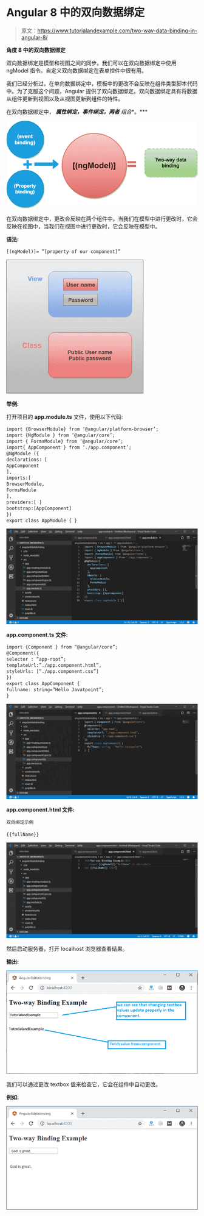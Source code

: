 # Angular 8 中的双向数据绑定

> 原文：<https://www.tutorialandexample.com/two-way-data-binding-in-angular-8/>

**角度 8 中的双向数据绑定**

双向数据绑定是模型和视图之间的同步。我们可以在双向数据绑定中使用 ngModel 指令。自定义双向数据绑定在表单控件中很有用。

我们已经分析过，在单向数据绑定中，模板中的更改不会反映在组件类型脚本代码中。为了克服这个问题，Angular 提供了双向数据绑定。双向数据绑定具有将数据从组件更新到视图以及从视图更新到组件的特性。

在双向数据绑定中， ***属性绑定，事件绑定，两者*** *组合**。***

![Two-way Data Binding in Angular 8](img/d0015a481a4a00bb4c2ff0e3414e9837.png)

在双向数据绑定中，更改会反映在两个组件中。当我们在模型中进行更改时，它会反映在视图中，当我们在视图中进行更改时，它会反映在模型中。

**语法:**

```
[(ngModel)]= ”[property of our component]”
```

![two-way data binding](img/17f93152a1d8e3e66306d1929e47e4ec.png)

**举例:**

打开项目的 **app.module.ts** 文件，使用以下代码:

```
import {BrowserModule} from ‘@angular/platform-browser’;
import {NgModule } from ‘@angular/core’;
import { FormsModule} from ‘@angular/core’;
import{ AppComponent } from ‘./app.component’; 
@NgModule ({
declarations: [
AppComponent
], 
imports:[
BrowserModule,
FormsModule
], 
providers:[ ]
bootstrap:[AppComponent]
})
export class AppModule { } 
```

![two way data binding](img/e65f548f53d586b5a6f44fc2c88a24d2.png)

**app.component.ts 文件:**

```
import {Component } from “@angular/core”;
@Component({
selector : “app-root”;
templateUrl:”./app.component.html”,
styleUrls: [“./app.component.css”] 
})
export class AppComponent {
fullname: string=”Hello Javatpoint”;
} 
```

![two way Data binding angular 8](img/eab0f95c0edee4e3716f2c64f116afbd.png)

**app.component.html 文件:**

```
双向绑定示例  

{{fullName}} 
```

![open the localhost browser ](img/abc09e8c4d29ee11f2616dfbdf7a4494.png)

然后启动服务器，打开 localhost 浏览器查看结果。

**输出:**

![two way data binding example](img/f065743676a5052c993cd642a4ad1ed5.png)

我们可以通过更改 textbox 值来检查它，它会在组件中自动更改。

**例如:**

![data binding angular](img/780231cfd445bbb3836fb2d734aaefc3.png)
